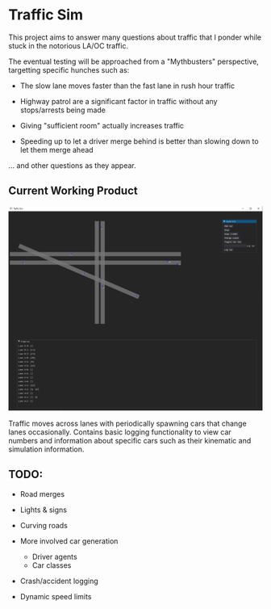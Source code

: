 # Traffic Sim

This project aims to answer many questions about traffic that I ponder while stuck in the notorious LA/OC traffic.

The eventual testing will be approached from a "Mythbusters" perspective, targetting specific hunches such as:

* The slow lane moves faster than the fast lane in rush hour traffic

* Highway patrol are a significant factor in traffic without any stops/arrests being made

* Giving "sufficient room" actually increases traffic

* Speeding up to let a driver merge behind is better than slowing down to let them merge ahead

... and other questions as they appear.

## Current Working Product

![Demo Screenshot](./traffic_sim_demo.png)

Traffic moves across lanes with periodically spawning cars that change lanes occasionally. Contains basic logging functionality to view car numbers and information about specific cars such as their kinematic and simulation information.


## TODO:

* Road merges

* Lights & signs

* Curving roads

* More involved car generation
    * Driver agents
    * Car classes

* Crash/accident logging

* Dynamic speed limits